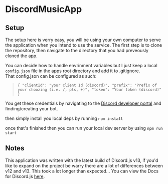 # DiscordMusicApp
## Setup
The setup here is verry easy, you will be using your own computer to serve the application when you intend to use the service. 
The first step is to clone the repository, then navigate to the directory that you had preveously cloned the app.

You can decide how to handle envrinment variables but I just keep a local `config.json` file in the apps root directory and add it to .gitignore.\
That config.json can be configured as such: 
>`{
>    "clientId": "your client Id (discord)",
>    "prefix": "Prefix of your choozing (i.e. /, pls, +)",
>    "token": "Your token (discord)"
>}`

You get these credentials by navigating to the [Discord developer portal](https://discord.com/developers/applications) and finding/creating your bot.

then simply install you local deps by running `npm install` 

once that's finished then you can run your local dev server by using `npm run start`

## Notes
This application was written with the latest build of Discord.js v13, if you'd like to expand on the project be warry there are a lot of differences between v12 and v13. This took a lot longer than expected...
You can view the Docs for Discord.js [here](https://discord.js.org/#/docs/main/stable/general/welcome).
